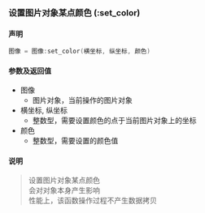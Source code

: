 ### 设置图片对象某点颜色 \(**:set\_color**\)


#### 声明
```lua
图像 = 图像:set_color(横坐标, 纵坐标, 颜色)
```


#### 参数及返回值
- 图像
    - 图片对象，当前操作的图片对象
- 横坐标, 纵坐标
    - 整数型，需要设置颜色的点于当前图片对象上的坐标
- 颜色
    - 整数型，需要设置的颜色值


#### 说明
> 设置图片对象某点颜色  
> 会对对象本身产生影响  
> 性能上，该函数操作过程不产生数据拷贝  

